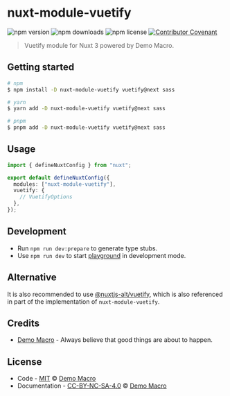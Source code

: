 # nuxt-module-vuetify

![npm version](https://img.shields.io/npm/v/nuxt-module-vuetify)
![npm downloads](https://img.shields.io/npm/dw/nuxt-module-vuetify)
![npm license](https://img.shields.io/npm/l/nuxt-module-vuetify)
[![Contributor Covenant](https://img.shields.io/badge/Contributor%20Covenant-2.1-4baaaa.svg)](https://www.contributor-covenant.org/version/2/1/code_of_conduct/)

> Vuetify module for Nuxt 3 powered by Demo Macro.

## Getting started

```bash
# npm
$ npm install -D nuxt-module-vuetify vuetify@next sass

# yarn
$ yarn add -D nuxt-module-vuetify vuetify@next sass

# pnpm
$ pnpm add -D nuxt-module-vuetify vuetify@next sass
```

## Usage

```ts
import { defineNuxtConfig } from "nuxt";

export default defineNuxtConfig({
  modules: ["nuxt-module-vuetify"],
  vuetify: {
    // VuetifyOptions
  },
});
```

## Development

- Run `npm run dev:prepare` to generate type stubs.
- Use `npm run dev` to start [playground](./playground) in development mode.

## Alternative

It is also recommended to use [@nuxtjs-alt/vuetify](https://www.npmjs.com/package/@nuxtjs-alt/vuetify), which is also referenced in part of the implementation of `nuxt-module-vuetify`.

## Credits

- [Demo Macro](https://github.com/DemoMacro) - Always believe that good things are about to happen.

## License

- Code - [MIT](LICENSE) &copy; [Demo Macro](https://imst.xyz/)
- Documentation - [CC-BY-NC-SA-4.0](https://creativecommons.org/licenses/by-nc-sa/4.0/) &copy; [Demo Macro](https://imst.xyz/)
